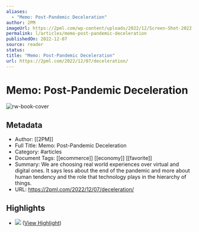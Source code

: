 ```yaml
---
aliases:
  - "Memo: Post-Pandemic Deceleration"
author: 2PM
imageUrl: https://2pml.com/wp-content/uploads/2022/12/Screen-Shot-2022-12-07-at-6.50.23-PM.png
permalink: l/articles/memo-post-pandemic-deceleration
publishedOn: 2022-12-07
source: reader
status: 
title: "Memo: Post-Pandemic Deceleration"
url: https://2pml.com/2022/12/07/deceleration/
---
```

# Memo: Post-Pandemic Deceleration

![rw-book-cover](https://2pml.com/wp-content/uploads/2022/12/Screen-Shot-2022-12-07-at-6.50.23-PM.png)

## Metadata

- Author: [[2PM]]
- Full Title: Memo: Post-Pandemic Deceleration
- Category: #articles
- Document Tags: [[ecommerce]] [[economy]] [[favorite]]
- Summary: We are choosing real world experiences over virtual and digital ones. It says less about the end of the pandemic and more about human tendency and the role that technology plays in the hierarchy of things.
- URL: https://2pml.com/2022/12/07/deceleration/

## Highlights

- ![](https://i0.wp.com/2pml.com/wp-content/uploads/2022/12/chart-12.05.2022-scaled.jpg?w=2048&ssl=1) ([View Highlight](https://read.readwise.io/read/01gqsvwmahpkdrs7srrj5ye0pa))
